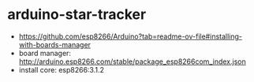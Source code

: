# arduino-star-tracker

- https://github.com/esp8266/Arduino?tab=readme-ov-file#installing-with-boards-manager
- board manager: http://arduino.esp8266.com/stable/package_esp8266com_index.json
- install core:  esp8266:3.1.2
